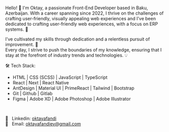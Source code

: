 Hello! 👋 I'm Oktay, a passionate Front-End Developer based in Baku, Azerbaijan. With a career spanning since 2022, I thrive on the challenges of crafting user-friendly, visually appealing web experiences and I've been dedicated to crafting user-friendly web experiences, with a focus on ERP systems. 🚀

I've cultivated my skills through dedication and a relentless pursuit of improvement. 🎯
<br/>
Every day, I strive to push the boundaries of my knowledge, ensuring that I stay at the forefront of industry trends and technologies. 💡
<br/>

🛠️ Tech Stack:
<br/>
- HTML | CSS (SCSS) | JavaScript | TypeScript
- React | Next | React Native
- AntDesign | Material UI | PrimeReact | Tailwind | Bootstrap
- Git | Github | Gitlab
- Figma | Adobe XD | Adobe Photoshop | Adobe Illustrator

<br/>

💬 &nbsp; Linkedin: <a href="https://www.linkedin.com/in/oktayafandi/">oktayafandi</a>
<br/>
📩 &nbsp; Email: <a href="mailto:oktayafandiev@gmail.com">oktayafandiev@gmail.com</a>
